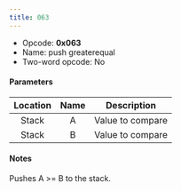 ```yaml
---
title: 063
---
```


-   Opcode: **0x063**
-   Name: push greaterequal
-   Two-word opcode: No

#### Parameters

| Location | Name |   Description    |
|:--------:|:----:|:----------------:|
|  Stack   |  A   | Value to compare |
|  Stack   |  B   | Value to compare |

#### Notes

Pushes A &gt;= B to the stack.
